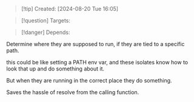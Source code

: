 
>[!tip] Created: [2024-08-20 Tue 16:05]

>[!question] Targets: 

>[!danger] Depends: 

Determine where they are supposed to run, if they are tied to a specific path.

this could be like setting a PATH env var, and these isolates know how to look that up and do something about it.

But when they are running in the correct place they do something.

Saves the hassle of resolve from the calling function.